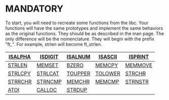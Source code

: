 # MANDATORY

To start, you will need to recreate some functions from the libc. Your functions will have the same prototypes and implement the same behaviors as the original functions.
They should be as described in the man page. The only difference will be the nomenclature.
They will begin with the prefix "ft_". For example, strlen will become ft_strlen.


|[ISALPHA](./ISALPHA.md)|[ISDIGIT](./ISDIGIT.md)|[ISALNUM](./ISALNUM.md)|[ISASCII](./ISASCII.md)|[ISPRINT](./ISPRINT.md)|
|---|---|---|---|---|
|[STRLEN](./STRLEN.md)|[MEMSET](./MEMSET.md)|[BZERO](./BZERO.md)|[MEMCPY](./MEMCPY.md)|[MEMMOVE](./MEMMOVE.md)|
|[STRLCPY](./STRLCPY.md)|[STRLCAT](./STRLCAT.md)|[TOUPPER](./TOUPPER.md)|[TOLOWER](./TOLOWER.md)|[STRCHR](./STRCHR.md)|
|[STRRCHR](./STRRCHR.md)|[STRNCMP](./STRNCMP.md)|[MEMCHR](./MEMCHR.md)|[MEMCMP](./MEMCMP.md)|[STRNSTR](./STRNSTR.md)|
|[ATOI](./ATOI.md)|[CALLOC](./CALLOC.md)|[STRDUP](./STRDUP.md)
